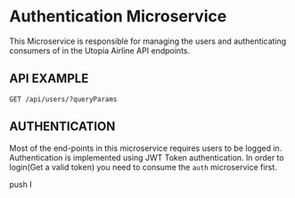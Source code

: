 # Authentication Microservice 

This Microservice is responsible for managing the users and authenticating consumers of in the Utopia Airline API endpoints.

## API EXAMPLE

`GET /api/users/?queryParams`

## AUTHENTICATION

Most of the end-points in this microservice requires users to be logged in. Authentication is implemented using JWT Token authentication. In order to login(Get a valid token) you need to consume the `auth` microservice first. 

push I
